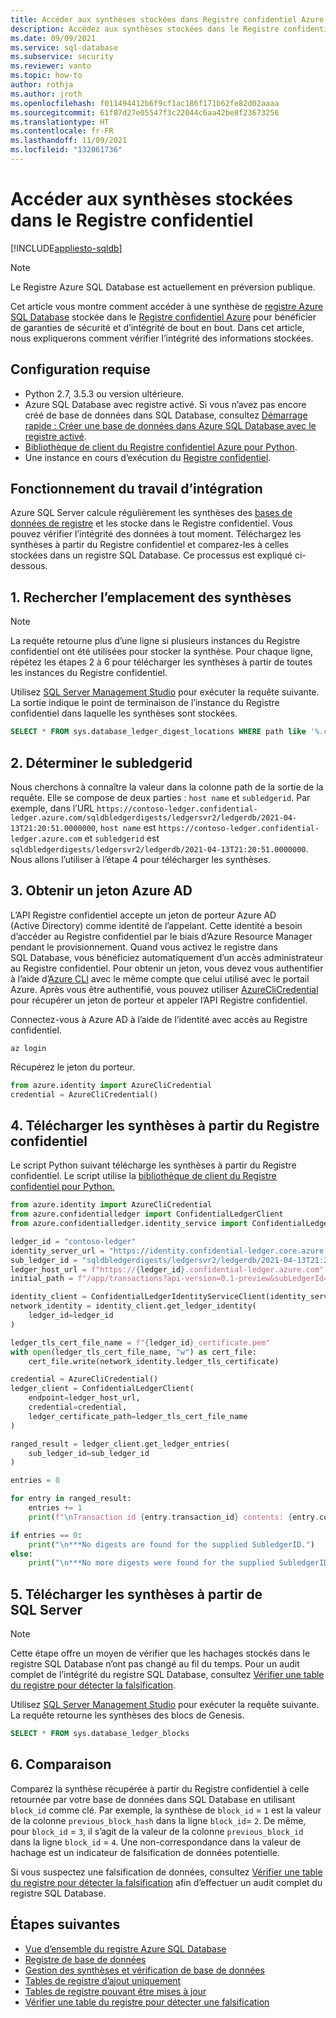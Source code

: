 ```yaml
---
title: Accéder aux synthèses stockées dans Registre confidentiel Azure
description: Accédez aux synthèses stockées dans le Registre confidentiel Azure avec un registre Azure SQL Database.
ms.date: 09/09/2021
ms.service: sql-database
ms.subservice: security
ms.reviewer: vanto
ms.topic: how-to
author: rothja
ms.author: jroth
ms.openlocfilehash: f011494412b6f9cf1ac186f171b62fe82d02aaaa
ms.sourcegitcommit: 61f87d27e05547f3c22044c6aa42be8f23673256
ms.translationtype: HT
ms.contentlocale: fr-FR
ms.lasthandoff: 11/09/2021
ms.locfileid: "132061736"
---
```

# <a name="access-the-digests-stored-in-confidential-ledger"></a>Accéder aux synthèses stockées dans le Registre confidentiel

[!INCLUDE[appliesto-sqldb](../includes/appliesto-sqldb.md)]

> [!NOTE]
> Le Registre Azure SQL Database est actuellement en préversion publique.

Cet article vous montre comment accéder à une synthèse de [registre Azure SQL Database](ledger-overview.md) stockée dans le [Registre confidentiel Azure](../../confidential-ledger/index.yml) pour bénéficier de garanties de sécurité et d’intégrité de bout en bout. Dans cet article, nous expliquerons comment vérifier l’intégrité des informations stockées.

## <a name="prerequisites"></a>Configuration requise

- Python 2.7, 3.5.3 ou version ultérieure.
- Azure SQL Database avec registre activé. Si vous n’avez pas encore créé de base de données dans SQL Database, consultez [Démarrage rapide : Créer une base de données dans Azure SQL Database avec le registre activé](ledger-create-a-single-database-with-ledger-enabled.md).
- [Bibliothèque de client du Registre confidentiel Azure pour Python](https://github.com/Azure/azure-sdk-for-python/tree/master/sdk/confidentialledger/azure-confidentialledger).
- Une instance en cours d’exécution du [Registre confidentiel](../../confidential-ledger/index.yml).

## <a name="how-does-the-integration-work"></a>Fonctionnement du travail d’intégration

Azure SQL Server calcule régulièrement les synthèses des [bases de données de registre](ledger-overview.md#ledger-database) et les stocke dans le Registre confidentiel. Vous pouvez vérifier l’intégrité des données à tout moment. Téléchargez les synthèses à partir du Registre confidentiel et comparez-les à celles stockées dans un registre SQL Database. Ce processus est expliqué ci-dessous.

## <a name="1-find-the-digest-location"></a>1. Rechercher l’emplacement des synthèses

> [!NOTE]
> La requête retourne plus d’une ligne si plusieurs instances du Registre confidentiel ont été utilisées pour stocker la synthèse. Pour chaque ligne, répétez les étapes 2 à 6 pour télécharger les synthèses à partir de toutes les instances du Registre confidentiel.

Utilisez [SQL Server Management Studio](/sql/ssms/download-sql-server-management-studio-ssms) pour exécuter la requête suivante. La sortie indique le point de terminaison de l’instance du Registre confidentiel dans laquelle les synthèses sont stockées.

```sql
SELECT * FROM sys.database_ledger_digest_locations WHERE path like '%.confidential-ledger.azure.com%'
```

## <a name="2-determine-the-subledgerid"></a>2. Déterminer le subledgerid

Nous cherchons à connaître la valeur dans la colonne path de la sortie de la requête. Elle se compose de deux parties : `host name` et `subledgerid`. Par exemple, dans l’URL `https://contoso-ledger.confidential-ledger.azure.com/sqldbledgerdigests/ledgersvr2/ledgerdb/2021-04-13T21:20:51.0000000`, `host name` est `https://contoso-ledger.confidential-ledger.azure.com` et `subledgerid` est `sqldbledgerdigests/ledgersvr2/ledgerdb/2021-04-13T21:20:51.0000000`. Nous allons l’utiliser à l’étape 4 pour télécharger les synthèses.

## <a name="3-obtain-an-azure-ad-token"></a>3. Obtenir un jeton Azure AD

L’API Registre confidentiel accepte un jeton de porteur Azure AD (Active Directory) comme identité de l’appelant. Cette identité a besoin d’accéder au Registre confidentiel par le biais d’Azure Resource Manager pendant le provisionnement. Quand vous activez le registre dans SQL Database, vous bénéficiez automatiquement d’un accès administrateur au Registre confidentiel. Pour obtenir un jeton, vous devez vous authentifier à l’aide d’[Azure CLI](/cli/azure/install-azure-cli) avec le même compte que celui utilisé avec le portail Azure. Après vous être authentifié, vous pouvez utiliser [AzureCliCredential](/python/api/azure-identity/azure.identity.azureclicredential) pour récupérer un jeton de porteur et appeler l’API Registre confidentiel.

Connectez-vous à Azure AD à l’aide de l’identité avec accès au Registre confidentiel.

```azure-cli
az login
```

Récupérez le jeton du porteur.

```python
from azure.identity import AzureCliCredential
credential = AzureCliCredential()
```

## <a name="4-download-the-digests-from-confidential-ledger"></a>4. Télécharger les synthèses à partir du Registre confidentiel

Le script Python suivant télécharge les synthèses à partir du Registre confidentiel. Le script utilise la [bibliothèque de client du Registre confidentiel pour Python.](https://github.com/Azure/azure-sdk-for-python/tree/master/sdk/confidentialledger/azure-confidentialledger)

```python
from azure.identity import AzureCliCredential
from azure.confidentialledger import ConfidentialLedgerClient
from azure.confidentialledger.identity_service import ConfidentialLedgerIdentityServiceClient

ledger_id = "contoso-ledger"
identity_server_url = "https://identity.confidential-ledger.core.azure.com"
sub_ledger_id = "sqldbledgerdigests/ledgersvr2/ledgerdb/2021-04-13T21:20:51.0000000"
ledger_host_url = f"https://{ledger_id}.confidential-ledger.azure.com"
initial_path = f"/app/transactions?api-version=0.1-preview&subLedgerId={sub_ledger_id}"

identity_client = ConfidentialLedgerIdentityServiceClient(identity_server_url)
network_identity = identity_client.get_ledger_identity(
    ledger_id=ledger_id
)

ledger_tls_cert_file_name = f"{ledger_id}_certificate.pem"
with open(ledger_tls_cert_file_name, "w") as cert_file:
    cert_file.write(network_identity.ledger_tls_certificate)

credential = AzureCliCredential()
ledger_client = ConfidentialLedgerClient(
    endpoint=ledger_host_url, 
    credential=credential,
    ledger_certificate_path=ledger_tls_cert_file_name
)

ranged_result = ledger_client.get_ledger_entries(
    sub_ledger_id=sub_ledger_id
)

entries = 0

for entry in ranged_result:
    entries += 1
    print(f"\nTransaction id {entry.transaction_id} contents: {entry.contents}")

if entries == 0:
    print("\n***No digests are found for the supplied SubledgerID.")
else:
    print("\n***No more digests were found for the supplied SubledgerID.")
```

## <a name="5-download-the-digests-from-the-sql-server"></a>5. Télécharger les synthèses à partir de SQL Server

> [!NOTE]
> Cette étape offre un moyen de vérifier que les hachages stockés dans le registre SQL Database n’ont pas changé au fil du temps. Pour un audit complet de l’intégrité du registre SQL Database, consultez [Vérifier une table du registre pour détecter la falsification](ledger-verify-database.md).

Utilisez [SQL Server Management Studio](/sql/ssms/download-sql-server-management-studio-ssms) pour exécuter la requête suivante. La requête retourne les synthèses des blocs de Genesis.

```sql
SELECT * FROM sys.database_ledger_blocks
```

## <a name="6-comparison"></a>6. Comparaison

Comparez la synthèse récupérée à partir du Registre confidentiel à celle retournée par votre base de données dans SQL Database en utilisant `block_id` comme clé. Par exemple, la synthèse de `block_id` = `1` est la valeur de la colonne `previous_block_hash` dans la ligne `block_id`= `2`. De même, pour `block_id` = `3`, il s’agit de la valeur de la colonne `previous_block_id` dans la ligne `block_id` = `4`. Une non-correspondance dans la valeur de hachage est un indicateur de falsification de données potentielle.

Si vous suspectez une falsification de données, consultez [Vérifier une table du registre pour détecter la falsification](ledger-verify-database.md) afin d’effectuer un audit complet du registre SQL Database.

## <a name="next-steps"></a>Étapes suivantes

- [Vue d’ensemble du registre Azure SQL Database](ledger-overview.md)
- [Registre de base de données](ledger-database-ledger.md)
- [Gestion des synthèses et vérification de base de données](ledger-digest-management-and-database-verification.md)
- [Tables de registre d’ajout uniquement](ledger-append-only-ledger-tables.md)
- [Tables de registre pouvant être mises à jour](ledger-updatable-ledger-tables.md)
- [Vérifier une table du registre pour détecter une falsification](ledger-verify-database.md)
